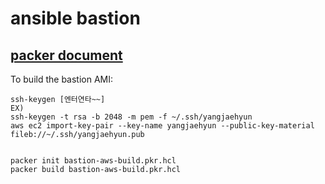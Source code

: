 # ansible bastion 


## [packer document](https://developer.hashicorp.com/packer/tutorials/aws-get-started)

To build the bastion AMI:

```
ssh-keygen [엔터연타~~]
EX)
ssh-keygen -t rsa -b 2048 -m pem -f ~/.ssh/yangjaehyun
aws ec2 import-key-pair --key-name yangjaehyun --public-key-material fileb://~/.ssh/yangjaehyun.pub


packer init bastion-aws-build.pkr.hcl
packer build bastion-aws-build.pkr.hcl
```